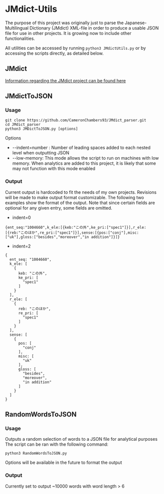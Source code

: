 # JMdict-Utils

The purpose of this project was originally just to parse the Japanese-Multilingual Dictionary (JMdict) XML-file in order to produce a usable JSON file for use in other projects. It is growing now to include other functionalities.

All utilities can be accessed by running ```python3 JMdictUtils.py``` or by accessing the scripts directly, as detailed below.

## JMdict
[Information regarding the JMdict project can be found here](https://www.edrdg.org/jmdict/j_jmdict.html)

## JMdictToJSON
### Usage
```
git clone https://github.com/CameronChambers93/JMdict_parser.git
cd JMdict_parser
python3 JMDictToJSON.py [options]
```
Options
* --indent=number : Number of leading spaces added to each nested level when outputting JSON
* --low-memory: This mode allows the script to run on machines with low memory. When analytics are added to this project, it is likely that some may not function with this mode enabled

### Output
Current output is hardcoded to fit the needs of my own projects. Revisions will be made to make output format customizable. The following two examples show the format of the output. Note that since certain fields are optional for any given entry, some fields are omitted.


* indent=0
```
{ent_seq:"1004660",k_ele:[{keb:"この外",ke_pri:["spec1"]}],r_ele:[{reb:"このほか",re_pri:["spec1"]}],sense:[{pos:["conj"],misc:["uk"],gloss:["besides","moreover","in addition"]}]}
```
* indent=2
```
{
  ent_seq: "1004660",
  k_ele: [
    {
      keb: "この外",
      ke_pri: [
        "spec1"
      ]
    }
  ],
  r_ele: [
    {
      reb: "このほか",
      re_pri: [
        "spec1"
      ]
    }
  ],
  sense: [
    {
      pos: [
        "conj"
      ],
      misc: [
        "uk"
      ],
      gloss: [
        "besides",
        "moreover",
        "in addition"
      ]
    }
  ]
}
```

## RandomWordsToJSON
### Usage
Outputs a random selection of words to a JSON file for analytical purposes
The script can be ran with the following command:
```
python3 RandomWordsToJSON.py
```

Options will be available in the future to format the output

### Output
Currently set to output ~10000 words with word length > 6
